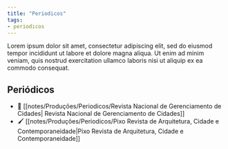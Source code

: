 ```yaml
---
title: "Periodicos"
tags: 
- periodicos
---
```


Lorem ipsum dolor sit amet, consectetur adipiscing elit, sed do eiusmod tempor incididunt ut labore et dolore magna aliqua. Ut enim ad minim veniam, quis nostrud exercitation ullamco laboris nisi ut aliquip ex ea commodo consequat.

## Periódicos
-  🌃 [[notes/Produções/Periodicos/Revista Nacional de Gerenciamento de Cidades| Revista Nacional de Gerenciamento de Cidades]]
- 🖌️ [[notes/Produções/Periodicos/Pixo Revista de Arquitetura, Cidade e Contemporaneidade|Pixo Revista de Arquitetura, Cidade e Contemporaneidade]]

